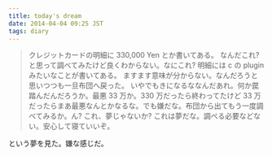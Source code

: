 ```yaml
---
title: today's dream
date: 2014-04-04 09:25 JST
tags: diary
---
```


> クレジットカードの明細に 330,000 Yen とか書いてある。
> なんだこれ? と思って調べてみたけど良くわからない。なにこれ?
> 明細には c の plugin みたいなことが書いてある。
> ますます意味が分からない。なんだろうと思いつつも一旦布団へ戻った。
> いやでもきになるななんだあれ。何か罠踏んだんだろうか。最悪 33 万か。330 万だったら終わってたけど 33 万だったらまあ最悪なんとかなるな。でも嫌だな。布団から出てもう一度調べてみるか。ん? これ、夢じゃないか? これは夢だな。調べる必要などない。安心して寝ていいぞ。

という夢を見た。嫌な感じだ。


